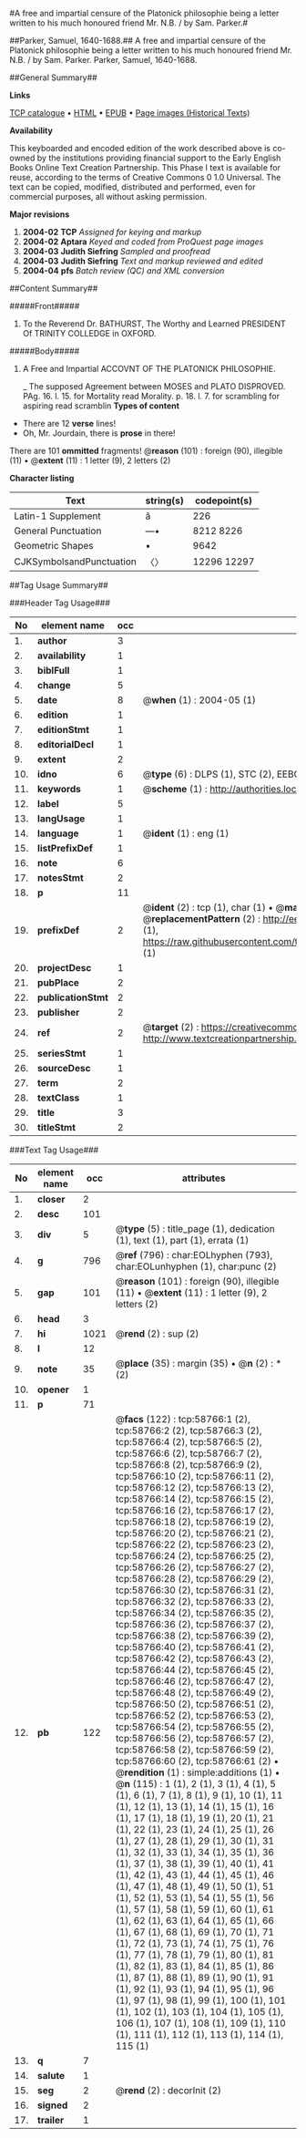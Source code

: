 #A free and impartial censure of the Platonick philosophie being a letter written to his much honoured friend Mr. N.B. / by Sam. Parker.#

##Parker, Samuel, 1640-1688.##
A free and impartial censure of the Platonick philosophie being a letter written to his much honoured friend Mr. N.B. / by Sam. Parker.
Parker, Samuel, 1640-1688.

##General Summary##

**Links**

[TCP catalogue](http://www.ota.ox.ac.uk/tcp/)  • 
[HTML](http://tei.it.ox.ac.uk/tcp/Texts-HTML/free/A56/A56390.html)  • 
[EPUB](http://tei.it.ox.ac.uk/tcp/Texts-EPUB/free/A56/A56390.epub) • 
[Page images (Historical Texts)](https://data.historicaltexts.jisc.ac.uk/view?pubId=eebo-12282286e&pageId=eebo-12282286e-58766-1)

**Availability**

This keyboarded and encoded edition of the
	       work described above is co-owned by the institutions
	       providing financial support to the Early English Books
	       Online Text Creation Partnership. This Phase I text is
	       available for reuse, according to the terms of Creative
	       Commons 0 1.0 Universal. The text can be copied,
	       modified, distributed and performed, even for
	       commercial purposes, all without asking permission.

**Major revisions**

1. __2004-02__ __TCP__ *Assigned for keying and markup*
1. __2004-02__ __Aptara__ *Keyed and coded from ProQuest page images*
1. __2004-03__ __Judith Siefring__ *Sampled and proofread*
1. __2004-03__ __Judith Siefring__ *Text and markup reviewed and edited*
1. __2004-04__ __pfs__ *Batch review (QC) and XML conversion*

##Content Summary##

#####Front#####

1. To the Reverend
Dr. BATHURST,
The Worthy and Learned
PRESIDENT
Of TRINITY COLLEDGE in
OXFORD.

#####Body#####

1. A Free and Impartial
ACCOVNT
OF THE
PLATONICK PHILOSOPHIE.

    _ The supposed Agreement between
MOSES and PLATO
DISPROVED.
PAg. 16. l. 15. for Mortality read Morality. p. 18. l. 7. for
scrambling for aspiring read scramblin
**Types of content**

  * There are 12 **verse** lines!
  * Oh, Mr. Jourdain, there is **prose** in there!

There are 101 **ommitted** fragments! 
 @__reason__ (101) : foreign (90), illegible (11)  •  @__extent__ (11) : 1 letter (9), 2 letters (2)

**Character listing**


|Text|string(s)|codepoint(s)|
|---|---|---|
|Latin-1 Supplement|â|226|
|General Punctuation|—•|8212 8226|
|Geometric Shapes|▪|9642|
|CJKSymbolsandPunctuation|〈〉|12296 12297|

##Tag Usage Summary##

###Header Tag Usage###

|No|element name|occ|attributes|
|---|---|---|---|
|1.|__author__|3||
|2.|__availability__|1||
|3.|__biblFull__|1||
|4.|__change__|5||
|5.|__date__|8| @__when__ (1) : 2004-05 (1)|
|6.|__edition__|1||
|7.|__editionStmt__|1||
|8.|__editorialDecl__|1||
|9.|__extent__|2||
|10.|__idno__|6| @__type__ (6) : DLPS (1), STC (2), EEBO-CITATION (1), OCLC (1), VID (1)|
|11.|__keywords__|1| @__scheme__ (1) : http://authorities.loc.gov/ (1)|
|12.|__label__|5||
|13.|__langUsage__|1||
|14.|__language__|1| @__ident__ (1) : eng (1)|
|15.|__listPrefixDef__|1||
|16.|__note__|6||
|17.|__notesStmt__|2||
|18.|__p__|11||
|19.|__prefixDef__|2| @__ident__ (2) : tcp (1), char (1)  •  @__matchPattern__ (2) : ([0-9\-]+):([0-9IVX]+) (1), (.+) (1)  •  @__replacementPattern__ (2) : http://eebo.chadwyck.com/downloadtiff?vid=$1&page=$2 (1), https://raw.githubusercontent.com/textcreationpartnership/Texts/master/tcpchars.xml#$1 (1)|
|20.|__projectDesc__|1||
|21.|__pubPlace__|2||
|22.|__publicationStmt__|2||
|23.|__publisher__|2||
|24.|__ref__|2| @__target__ (2) : https://creativecommons.org/publicdomain/zero/1.0/ (1), http://www.textcreationpartnership.org/docs/. (1)|
|25.|__seriesStmt__|1||
|26.|__sourceDesc__|1||
|27.|__term__|2||
|28.|__textClass__|1||
|29.|__title__|3||
|30.|__titleStmt__|2||


###Text Tag Usage###

|No|element name|occ|attributes|
|---|---|---|---|
|1.|__closer__|2||
|2.|__desc__|101||
|3.|__div__|5| @__type__ (5) : title_page (1), dedication (1), text (1), part (1), errata (1)|
|4.|__g__|796| @__ref__ (796) : char:EOLhyphen (793), char:EOLunhyphen (1), char:punc (2)|
|5.|__gap__|101| @__reason__ (101) : foreign (90), illegible (11)  •  @__extent__ (11) : 1 letter (9), 2 letters (2)|
|6.|__head__|3||
|7.|__hi__|1021| @__rend__ (2) : sup (2)|
|8.|__l__|12||
|9.|__note__|35| @__place__ (35) : margin (35)  •  @__n__ (2) : * (2)|
|10.|__opener__|1||
|11.|__p__|71||
|12.|__pb__|122| @__facs__ (122) : tcp:58766:1 (2), tcp:58766:2 (2), tcp:58766:3 (2), tcp:58766:4 (2), tcp:58766:5 (2), tcp:58766:6 (2), tcp:58766:7 (2), tcp:58766:8 (2), tcp:58766:9 (2), tcp:58766:10 (2), tcp:58766:11 (2), tcp:58766:12 (2), tcp:58766:13 (2), tcp:58766:14 (2), tcp:58766:15 (2), tcp:58766:16 (2), tcp:58766:17 (2), tcp:58766:18 (2), tcp:58766:19 (2), tcp:58766:20 (2), tcp:58766:21 (2), tcp:58766:22 (2), tcp:58766:23 (2), tcp:58766:24 (2), tcp:58766:25 (2), tcp:58766:26 (2), tcp:58766:27 (2), tcp:58766:28 (2), tcp:58766:29 (2), tcp:58766:30 (2), tcp:58766:31 (2), tcp:58766:32 (2), tcp:58766:33 (2), tcp:58766:34 (2), tcp:58766:35 (2), tcp:58766:36 (2), tcp:58766:37 (2), tcp:58766:38 (2), tcp:58766:39 (2), tcp:58766:40 (2), tcp:58766:41 (2), tcp:58766:42 (2), tcp:58766:43 (2), tcp:58766:44 (2), tcp:58766:45 (2), tcp:58766:46 (2), tcp:58766:47 (2), tcp:58766:48 (2), tcp:58766:49 (2), tcp:58766:50 (2), tcp:58766:51 (2), tcp:58766:52 (2), tcp:58766:53 (2), tcp:58766:54 (2), tcp:58766:55 (2), tcp:58766:56 (2), tcp:58766:57 (2), tcp:58766:58 (2), tcp:58766:59 (2), tcp:58766:60 (2), tcp:58766:61 (2)  •  @__rendition__ (1) : simple:additions (1)  •  @__n__ (115) : 1 (1), 2 (1), 3 (1), 4 (1), 5 (1), 6 (1), 7 (1), 8 (1), 9 (1), 10 (1), 11 (1), 12 (1), 13 (1), 14 (1), 15 (1), 16 (1), 17 (1), 18 (1), 19 (1), 20 (1), 21 (1), 22 (1), 23 (1), 24 (1), 25 (1), 26 (1), 27 (1), 28 (1), 29 (1), 30 (1), 31 (1), 32 (1), 33 (1), 34 (1), 35 (1), 36 (1), 37 (1), 38 (1), 39 (1), 40 (1), 41 (1), 42 (1), 43 (1), 44 (1), 45 (1), 46 (1), 47 (1), 48 (1), 49 (1), 50 (1), 51 (1), 52 (1), 53 (1), 54 (1), 55 (1), 56 (1), 57 (1), 58 (1), 59 (1), 60 (1), 61 (1), 62 (1), 63 (1), 64 (1), 65 (1), 66 (1), 67 (1), 68 (1), 69 (1), 70 (1), 71 (1), 72 (1), 73 (1), 74 (1), 75 (1), 76 (1), 77 (1), 78 (1), 79 (1), 80 (1), 81 (1), 82 (1), 83 (1), 84 (1), 85 (1), 86 (1), 87 (1), 88 (1), 89 (1), 90 (1), 91 (1), 92 (1), 93 (1), 94 (1), 95 (1), 96 (1), 97 (1), 98 (1), 99 (1), 100 (1), 101 (1), 102 (1), 103 (1), 104 (1), 105 (1), 106 (1), 107 (1), 108 (1), 109 (1), 110 (1), 111 (1), 112 (1), 113 (1), 114 (1), 115 (1)|
|13.|__q__|7||
|14.|__salute__|1||
|15.|__seg__|2| @__rend__ (2) : decorInit (2)|
|16.|__signed__|2||
|17.|__trailer__|1||
